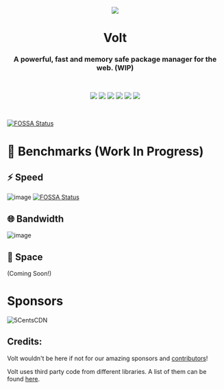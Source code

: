 <p align="center">
  <img src="https://github.com/voltpkg/volt/blob/master/assets/volt-transparent-bg.png?raw=true">
</p>

<h1 align="center">Volt</h1>
<h3 align="center">A powerful, fast and memory safe package manager for the web. (WIP)</h3>
<br>

<p align="center">
  <img src="https://img.shields.io/badge/version-1.0.0--pre--alpha-ff69b4"> <img src="https://img.shields.io/github/license/voltpkg/volt?color=pink"> <img src="https://img.shields.io/tokei/lines/github/voltpkg/volt?color=white&label=lines%20of%20code"> <img src="https://img.shields.io/github/languages/top/voltpkg/volt?color=%230xfffff"> <img src="https://img.shields.io/github/repo-size/voltpkg/volt?color=orange"> <img src="https://img.shields.io/discord/842781363312001025">
</p>
<br>


[![FOSSA Status](https://app.fossa.com/api/projects/git%2Bgithub.com%2Fvoltpkg%2Fvolt.svg?type=large)](https://app.fossa.com/projects/git%2Bgithub.com%2Fvoltpkg%2Fvolt?ref=badge_large)

# 🧪 Benchmarks (Work In Progress)
## ⚡ Speed
![image](https://user-images.githubusercontent.com/63039748/122814035-b9696280-d2e4-11eb-8157-67a49f03190d.png)
[![FOSSA Status](https://app.fossa.com/api/projects/git%2Bgithub.com%2Fvoltpkg%2Fvolt.svg?type=shield)](https://app.fossa.com/projects/git%2Bgithub.com%2Fvoltpkg%2Fvolt?ref=badge_shield)


## 🌐 Bandwidth
![image](https://user-images.githubusercontent.com/63039748/122814065-c1c19d80-d2e4-11eb-868f-6c7519bc9820.png)


## 💾 Space
(Coming Soon!)

# Sponsors
![5CentsCDN](https://user-images.githubusercontent.com/63039748/124123389-51efa780-da88-11eb-9794-41d3f87cd11e.png)

## Credits:
Volt wouldn't be here if not for our amazing sponsors and [contributors](https://github.com/voltpkg/volt/contributors)!

Volt uses third party code from different libraries. A list of them can be found [here](https://github.com/voltpkg/volt/blob/master/CREDITS.md).
